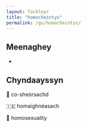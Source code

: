 ```yaml
---
layout: fockleyr
title: "homocheintys"
permalink: /gv/homocheintys/
---
```


## Meenaghey

-

## Chyndaayssyn

&#x1f3f4;&#xe0067;&#xe0062;&#xe0073;&#xe0063;&#xe0074;&#xe007f; co-sheòrsachd

&#x1f1ee;&#x1f1ea; homaighnéasach

&#x1f3f4;&#xe0067;&#xe0062;&#xe0065;&#xe006e;&#xe0067;&#xe007f; homosexuality